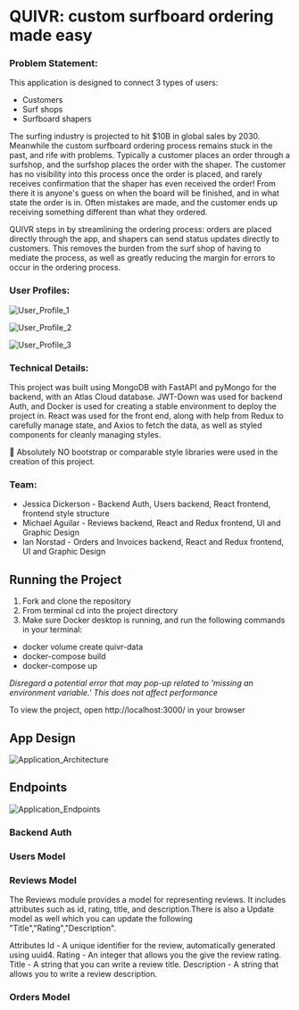 # QUIVR: custom surfboard ordering made easy

### Problem Statement:

This application is designed to connect 3 types of users:
- Customers
- Surf shops
- Surfboard shapers

The surfing industry is projected to hit $10B in global sales by 2030. Meanwhile the custom surfboard ordering process remains stuck in the past, and rife with problems. Typically a customer places an order through a surfshop, and the surfshop places the order with the shaper. The customer has no visibility into this process once the order is placed, and rarely receives confirmation that the shaper has even received the order! From there it is anyone's guess on when the board will be finished, and in what state the order is in. Often mistakes are made, and the customer ends up receiving something different than what they ordered.

QUIVR steps in by streamlining the ordering process: orders are placed directly through the app, and shapers can send status updates directly to customers. This removes the burden from the surf shop of having to mediate the process, as well as greatly reducing the margin for errors to occur in the ordering process.

### User Profiles:
![User_Profile_1](/uploads/79b15a44f94714d26a21361c4c621dfb/User_Profile_1.png)

![User_Profile_2](/uploads/9e88df126f4a751ab31ddcd4dfc19ef8/User_Profile_2.png)

![User_Profile_3](/uploads/3d0c80fceb4133e64e95206da53911d8/User_Profile_3.png)

### Technical Details:
This project was built using MongoDB with FastAPI and pyMongo for the backend, with an Atlas Cloud database. JWT-Down was used for backend Auth, and Docker is used for creating a stable environment to deploy the project in. React was used for the front end, along with help from Redux to carefully manage state, and Axios to fetch the data, as well as styled components for cleanly managing styles.

:no_entry_sign:	Absolutely NO bootstrap or comparable style libraries were used in the creation of this project.

### Team:
* Jessica Dickerson - Backend Auth, Users backend, React frontend, frontend style structure
* Michael Aguilar - Reviews backend, React and Redux frontend, UI and Graphic Design
* Ian Norstad - Orders and Invoices backend, React and Redux frontend, UI and Graphic Design


## Running the Project

1. Fork and clone the repository
2. From terminal cd into the project directory
3. Make sure Docker desktop is running, and run the following commands in your terminal:
- docker volume create quivr-data
- docker-compose build
- docker-compose up

_Disregard a potential error that may pop-up related to 'missing an environment variable.' This does not affect performance_

To view the project, open http://localhost:3000/ in your browser

## App Design
![Application_Architecture](/uploads/4005e5365eaf00718162d2b959c73112/Application_Architecture.png)

## Endpoints
![Application_Endpoints](/uploads/3177531b716057d42757a1a0542748e7/Application_Endpoints.png)

### Backend Auth

### Users Model

### Reviews Model
The Reviews module provides a model for representing reviews. It includes attributes such as id, rating, title, and description.There is also a Update model as well which you can update the following "Title","Rating","Description".

Attributes
Id - A unique identifier for the review, automatically generated using uuid4.
Rating - An integer that allows you the give the review rating.
Title - A string that you can write a review title.
Description - A string that allows you to write a review description.


### Orders Model

